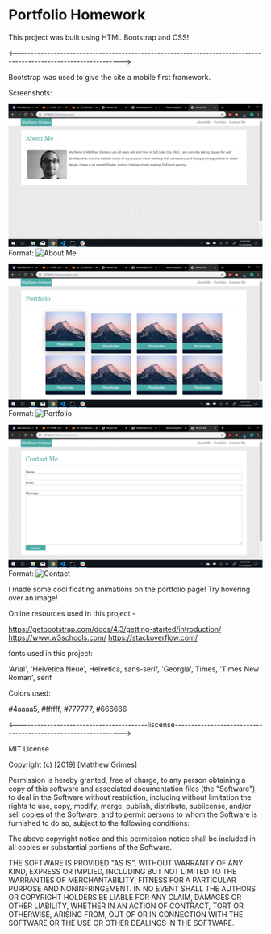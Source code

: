 # Portfolio Homework

This project was built using HTML Bootstrap and CSS!

<-------------------------------------------------------------------------------------------------------------->


Bootstrap was used to give the site a mobile first framework.

Screenshots:

![About Me Page](https://github.com/Matthewlgrimes94/Portfolio-bootstrao/blob/master/assets/images/screenshots/Screenshot%20(4).png)
Format: ![About Me](url)

![Portfolio Page](https://github.com/Matthewlgrimes94/Portfolio-bootstrao/blob/master/assets/images/screenshots/Screenshot%20(5).png)
Format: ![Portfolio](url)

![Contact Page](https://github.com/Matthewlgrimes94/Portfolio-bootstrao/blob/master/assets/images/screenshots/Screenshot%20(6).png)
Format: ![Contact](url)

I made some cool floating animations on the portfolio page! Try hovering over an image!


Online resources used in this project -

https://getbootstrap.com/docs/4.3/getting-started/introduction/
https://www.w3schools.com/
https://stackoverflow.com/

fonts used in this project:

'Arial', 'Helvetica Neue', Helvetica, sans-serif, 'Georgia', Times, 'Times New Roman', serif

Colors used:

#4aaaa5, #ffffff, #777777, #666666

<----------------------------------------liscense-------------------------------------------------------------->

MIT License

Copyright (c) [2019] [Matthew Grimes]

Permission is hereby granted, free of charge, to any person obtaining a copy
of this software and associated documentation files (the "Software"), to deal
in the Software without restriction, including without limitation the rights
to use, copy, modify, merge, publish, distribute, sublicense, and/or sell
copies of the Software, and to permit persons to whom the Software is
furnished to do so, subject to the following conditions:

The above copyright notice and this permission notice shall be included in all
copies or substantial portions of the Software.

THE SOFTWARE IS PROVIDED "AS IS", WITHOUT WARRANTY OF ANY KIND, EXPRESS OR
IMPLIED, INCLUDING BUT NOT LIMITED TO THE WARRANTIES OF MERCHANTABILITY,
FITNESS FOR A PARTICULAR PURPOSE AND NONINFRINGEMENT. IN NO EVENT SHALL THE
AUTHORS OR COPYRIGHT HOLDERS BE LIABLE FOR ANY CLAIM, DAMAGES OR OTHER
LIABILITY, WHETHER IN AN ACTION OF CONTRACT, TORT OR OTHERWISE, ARISING FROM,
OUT OF OR IN CONNECTION WITH THE SOFTWARE OR THE USE OR OTHER DEALINGS IN THE
SOFTWARE.
